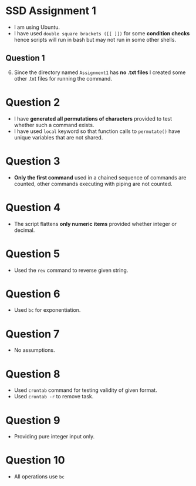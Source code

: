 # SSD Assignment 1

 - I am using Ubuntu.
 - I have used `double square brackets ([[ ]])` for some **condition checks** hence scripts will run in bash but may not run in some other shells.

## Question 1
6. Since the directory named `Assignment1` has **no .txt files** I created some other .txt files for running the command.

# Question 2
 - I have **generated all permutations of characters** provided to test whether such a command exists.
 - I have used `local` keyword so that function calls to `permutate()` have unique variables that are not shared.

# Question 3 
 - **Only the first command** used in a chained sequence of commands are counted, other commands executing with piping are not counted.

# Question 4
 - The script flattens **only numeric items** provided whether integer or decimal.

# Question 5
 - Used the `rev` command to reverse given string.

# Question 6
 - Used `bc` for exponentiation.

# Question 7
 - No assumptions.

# Question 8
 - Used `crontab` command for testing validity of given format.
 - Used `crontab -r` to remove task.

# Question 9
 - Providing pure integer input only.

# Question 10
 - All operations use `bc`